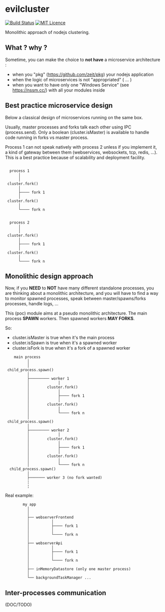 # evilcluster
[![Build Status](https://travis-ci.org/eviltik/evilcluster.svg?branch=master)](https://travis-ci.org/eviltik/evilcluster)
[![MIT Licence](https://badges.frapsoft.com/os/mit/mit.svg?v=103)](https://opensource.org/licenses/mit-license.php)

Monolithic approach of nodejs clustering.

## What ? why ?

Sometime, you can make the choice to **not have** a microservice architecture :

* when you "pkg" (https://github.com/zeit/pkg) your nodejs application
* when the logic of microservices is not "appropriated" ( ... )
* when you want to have only one "Windows Service" (see https://nssm.cc/)
with all your modules inside


## Best practice microservice design

Below a classical design of microservices running on the same box.

Usually, master processes and forks talk each other using IPC (process.send).
Only a boolean (cluster.isMaster) is available to handle code running in
forks vs master process.

Process 1 can not speak natively with process 2 unless if you implement it,
a kind of gateway between them (webservices, websockets, tcp, redis, ...).
This is a best practice because of scalability and deployment facility.


```

  process 1
      │
      │
 cluster.fork()
      │
      ├──── fork 1
      │
 cluster.fork()
      │
      └──── fork n


  process 2
      │
      │
 cluster.fork()
      │
      ├──── fork 1
      │
 cluster.fork()
      │
      └──── fork n

```


## Monolithic design approach

Now, if you **NEED** to **NOT** have many different standalone processes,
you are thinking about a monolithic architecture, and you will have to
find a way to monitor spawned processes, speak between master/spawns/forks
processes, handle logs, ...

This (poc) module aims at a pseudo monolithic architecture. The main process **SPAWN** workers.
Then spawned workers **MAY FORKS**.

So:
* cluster.isMaster is true when it's the main process
* cluster.isSpawn is true when it's a spawned worker
* cluster.isFork is true when it's a fork of a spawned worker

```
    main process
          │
          │
 child_process.spawn()
          │
          ├───────── worker 1
          │             │
          │        cluster.fork()
          │             │
          │             ├──── fork 1
          │             │
          │        cluster.fork()
          │             │
          │             └──── fork n
          │
 child_process.spawn()
          │
          ├───────── worker 2
          │             │
          │        cluster.fork()
          │             │
          │             ├──── fork 1
          │             │
          │        cluster.fork()
          │             │
          │             └──── fork n
  child_process.spawn()
          │
          ├─────── worker 3 (no fork wanted)
          ¦
          ¦

```


Real example:

```
        my app
          │
          │
          ├── webserverFrontend
          │          │
          │          ├──── fork 1
          │          │
          │          └──── fork n
          │
          ├── webserverApi
          │          │
          │          ├──── fork 1
          │          │
          │          └──── fork n
          │
          ├── inMemoryDatastore (only one master process)
          │
          └── backgroundTaskManager ...

```


## Inter-processes communication

(DOC/TODO)

